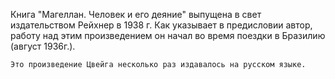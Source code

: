 <!--2017-01-28 10:44:41-->
Книга "Магеллан. Человек и его деяние" выпущена в свет издательством Рейхнер в 1938 г. Как указывает в предисловии автор, работу над этим произведением он начал во время поездки в Бразилию (август 1936г.).
    
    Это произведение Цвейга несколько раз издавалось на русском языке.